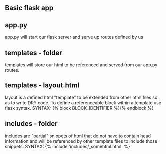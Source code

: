 Basic flask app
-------------------------------------------------------------------------------

app.py
------
app.py will start our flask server and serve up routes defined by us


templates - folder
------------------
templates will store our html to be referenced and served from our app.py routes.

templates - layout.html
---------------------
layout is a defined html "template" to be extended from other html files so as
to write DRY code. To define a referenceable block within a template use flask syntax.
  SYNTAX:
  {% block BLOCK_IDENTIFIER %}{% endblock %}

includes - folder
-----------------
includes are "partial" snippets of html that do not have to contain head information
and will be referenced by other template files to include those snippets.
  SYNTAX:
  {% include 'includes/_somehtml.html' %}
